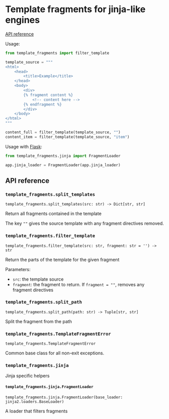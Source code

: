 # Template fragments for jinja-like engines

[API reference](#api-reference)

Usage:

```python
from template_fragments import filter_template

template_source = """
<html>
    <head>
        <title>Example</title>
    </head>
    <body>
        <div>
        {% fragment content %}
            <!-- content here -->
        {% endfragment %}
        </div>
    </body>
</html>
"""

content_full = filter_template(template_source, "")
content_item = filter_template(template_source, "item")
```

Usage with [Flask]:

```python
from template_fragments.jinja import FragmentLoader

app.jinja_loader = FragmentLoader(app.jinja_loader)
```

## API reference

<!-- minidoc "module": "template_fragments", "header": false -->

### `template_fragments.split_templates`

[template_fragments.split_templates]: #template_fragmentssplit_templates

`template_fragments.split_templates(src: str) -> Dict[str, str]`

Return all fragments contained in the template

The key `""` gives the source template with any fragment directives removed.

### `template_fragments.filter_template`

[template_fragments.filter_template]: #template_fragmentsfilter_template

`template_fragments.filter_template(src: str, fragment: str = '') -> str`

Return the parts of the template for the given fragment

Parameters:

- `src`: the template source
- `fragment`: the fragment to return. If `fragment = ""`, removes any
  fragment directives

### `template_fragments.split_path`

[template_fragments.split_path]: #template_fragmentssplit_path

`template_fragments.split_path(path: str) -> Tuple[str, str]`

Split the fragment from the path

### `template_fragments.TemplateFragmentError`

[template_fragments.TemplateFragmentError]: #template_fragmentstemplatefragmenterror

`template_fragments.TemplateFragmentError`

Common base class for all non-exit exceptions.

<!-- minidoc -->

### `template_fragments.jinja`

<!-- minidoc "module": "template_fragments.jinja", "header": false -->
Jinja specific helpers

#### `template_fragments.jinja.FragmentLoader`

[template_fragments.jinja.FragmentLoader]: #template_fragmentsjinjafragmentloader

`template_fragments.jinja.FragmentLoader(base_loader: jinja2.loaders.BaseLoader)`

A loader that filters fragments

<!-- minidoc -->


[flask]: https://flask.palletsprojects.com/en/2.2.x/
[jinja2]: https://jinja.palletsprojects.com/en/3.0.x/
